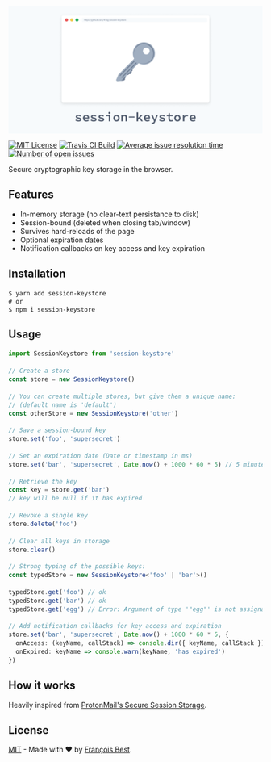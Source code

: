 <img
  src="./header@2x.png"
  width="640px"
  style="margin:0 auto;display:block;"
  alt="session-keystore"
/>

[![MIT License](https://img.shields.io/github/license/47ng/session-keystore.svg?color=blue)](https://github.com/47ng/session-keystore/blob/master/LICENSE)
[![Travis CI Build](https://img.shields.io/travis/com/47ng/session-keystore.svg)](https://travis-ci.com/47ng/session-keystore)
[![Average issue resolution time](https://isitmaintained.com/badge/resolution/47ng/session-keystore.svg)](https://isitmaintained.com/project/47ng/session-keystore)
[![Number of open issues](https://isitmaintained.com/badge/open/47ng/session-keystore.svg)](https://isitmaintained.com/project/47ng/session-keystore)

Secure cryptographic key storage in the browser.

## Features

- In-memory storage (no clear-text persistance to disk)
- Session-bound (deleted when closing tab/window)
- Survives hard-reloads of the page
- Optional expiration dates
- Notification callbacks on key access and key expiration

## Installation

```shell
$ yarn add session-keystore
# or
$ npm i session-keystore
```

## Usage

```ts
import SessionKeystore from 'session-keystore'

// Create a store
const store = new SessionKeystore()

// You can create multiple stores, but give them a unique name:
// (default name is 'default')
const otherStore = new SessionKeystore('other')

// Save a session-bound key
store.set('foo', 'supersecret')

// Set an expiration date (Date or timestamp in ms)
store.set('bar', 'supersecret', Date.now() + 1000 * 60 * 5) // 5 minutes

// Retrieve the key
const key = store.get('bar')
// key will be null if it has expired

// Revoke a single key
store.delete('foo')

// Clear all keys in storage
store.clear()

// Strong typing of the possible keys:
const typedStore = new SessionKeystore<'foo' | 'bar'>()

typedStore.get('foo') // ok
typedStore.get('bar') // ok
typedStore.get('egg') // Error: Argument of type '"egg"' is not assignable to parameter of type '"foo" | "bar"'

// Add notification callbacks for key access and expiration
store.set('bar', 'supersecret', Date.now() + 1000 * 60 * 5, {
  onAccess: (keyName, callStack) => console.dir({ keyName, callStack }),
  onExpired: keyName => console.warn(keyName, 'has expired')
})
```

## How it works

Heavily inspired from [ProtonMail's Secure Session Storage](https://github.com/ProtonMail/proton-shared/blob/master/lib/helpers/secureSessionStorage.js#L7).

## License

[MIT](https://github.com/47ng/session-keystore/blob/master/LICENSE) - Made with ❤️ by [François Best](https://francoisbest.com).
